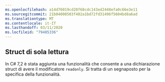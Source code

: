 ```yaml
---
ms.openlocfilehash: a14d76019cd20f68cdc143ed2448efa0c66e3e11
ms.sourcegitcommit: 21b04008503f402a1bd72fd31496f5604bd8a6ad
ms.translationtype: MT
ms.contentlocale: it-IT
ms.lasthandoff: 03/11/2020
ms.locfileid: "79485336"
---
```

## <a name="readonly-structs"></a>Struct di sola lettura

In C# 7,2 è stata aggiunta una funzionalità che consente a una dichiarazione struct di avere il modificatore `readonly`.  Si tratta di un segnaposto per la specifica della funzionalità.
